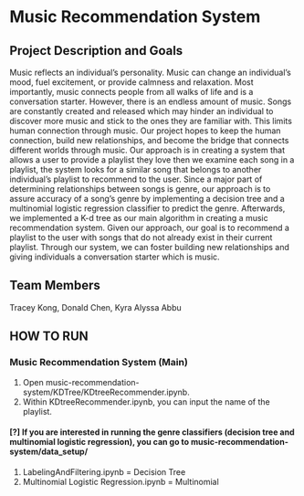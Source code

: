 # Music Recommendation System
## Project Description and Goals
Music reflects an individual’s personality. Music can change an individual’s mood, fuel excitement, or provide calmness and relaxation. Most importantly, music connects people from all walks of life and is a conversation starter. However, there is an endless amount of music. Songs are constantly created and released which may hinder an individual to discover more music and stick to the ones they are familiar with. This limits human connection through music. Our project hopes to keep the human connection, build new relationships, and become the bridge that connects different worlds through music. Our approach is in creating a system that allows a user to provide a playlist they love then we examine each song in a playlist, the system looks for a similar song that belongs to another individual’s playlist to recommend to the user. Since a major part of determining relationships between songs is genre, our approach is to assure accuracy of a song’s genre by implementing a decision tree and a multinomial logistic regression classifier to predict the genre. Afterwards, we implemented a K-d tree as our main algorithm in creating a music recommendation system.
Given our approach, our goal is to recommend a playlist to the user with songs that do not already exist in their current playlist. Through our system, we can foster building new relationships and giving individuals a conversation starter which is music.

## Team Members 
Tracey Kong, Donald Chen, Kyra Alyssa Abbu

## HOW TO RUN

### Music Recommendation System (Main)
1. Open music-recommendation-system/KDTree/KDtreeRecommender.ipynb.
2. Within KDtreeRecommender.ipynb, you can input the name of the playlist.

#### [?] If you are interested in running the genre classifiers (decision tree and multinomial logistic regression), you can go to music-recommendation-system/data_setup/ 
1. LabelingAndFiltering.ipynb = Decision Tree
2. Multinomial Logistic Regression.ipynb = Multinomial
